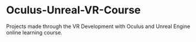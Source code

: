 # Oculus-Unreal-VR-Course
Projects made through the VR Development with Oculus and Unreal Engine online learning course.
